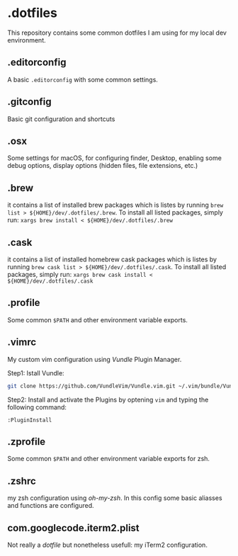 # .dotfiles

This repository contains some common dotfiles I am using for my local dev environment.

## .editorconfig

A basic `.editorconfig` with some common settings.

## .gitconfig

Basic git configuration and shortcuts

## .osx

Some settings for macOS, for configuring finder, Desktop, enabling some debug options, display options (hidden files, file extensions, etc.)

## .brew

it contains a list of installed brew packages which is listes by running `brew list > ${HOME}/dev/.dotfiles/.brew`.
To install all listed packages, simply run: `xargs brew install < ${HOME}/dev/.dotfiles/.brew`

## .cask

it contains a list of installed homebrew cask packages which is listes by running `brew cask list > ${HOME}/dev/.dotfiles/.cask`.
To install all listed packages, simply run: `xargs brew cask install < ${HOME}/dev/.dotfiles/.cask`

## .profile

Some common `$PATH` and other environment variable exports.

## .vimrc

My custom vim configuration using _Vundle_ Plugin Manager.

Step1: Istall Vundle:

```bash
git clone https://github.com/VundleVim/Vundle.vim.git ~/.vim/bundle/Vundle.vim
```

Step2: Install and activate the Plugins by optening `vim` and typing the following command:

```vim
:PluginInstall
```

## .zprofile

Some common `$PATH` and other environment variable exports for zsh.

## .zshrc

my zsh configuration using _oh-my-zsh_. In this config some basic aliasses and functions are configured.

## com.googlecode.iterm2.plist

Not really a _dotfile_ but nonetheless usefull: my iTerm2 configuration.
